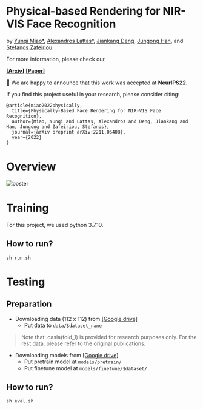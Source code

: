 # Physical-based Rendering for NIR-VIS Face Recognition

by [Yunqi Miao*](https://yoqim.github.io/), [Alexandros Lattas*](https://alexlattas.com/), [Jiankang Deng](https://jiankangdeng.github.io/), [Jungong Han](https://jungonghan.github.io/), and [Stefanos Zafeiriou]().


For more information, please check our

**[[Arxiv]](https://arxiv.org/abs/2211.06408)**
**[[Paper]](https://arxiv.org/pdf/2211.06408.pdf)**

:bell: We are happy to announce that this work was accepted at **NeurIPS22**. 

If you find this project useful in your research, please consider citing:

```
@article{miao2022physically,
  title={Physically-Based Face Rendering for NIR-VIS Face Recognition},
  author={Miao, Yunqi and Lattas, Alexandros and Deng, Jiankang and Han, Jungong and Zafeiriou, Stefanos},
  journal={arXiv preprint arXiv:2211.06408},
  year={2022}
}
```

# Overview
![poster](pics/Poster.png)

# Training

For this project, we used python 3.7.10.

## How to run?

```shell
sh run.sh
```


# Testing
## Preparation
- Downloading data (112 x 112) from [[Google drive]](https://drive.google.com/file/d/1Smd-Bdwj4tCbNugmoa66vxnJAU613bCo/view?usp=sharing)
   - Put data to `data/$dataset_name` 

>Note that: casia(fold_1) is provided for research purposes only. For the rest data, please refer to the original publications.

 

- Downloading models from [[Google drive]](https://drive.google.com/file/d/1XjlnvbXmRD5xLJo7lLTy8LyQbMYRoz8C/view?usp=sharing)
    - Put pretrain model at `models/pretrain/`
    - Put finetune model at `models/finetune/$dataset/`


## How to run?

```shell
sh eval.sh
```

